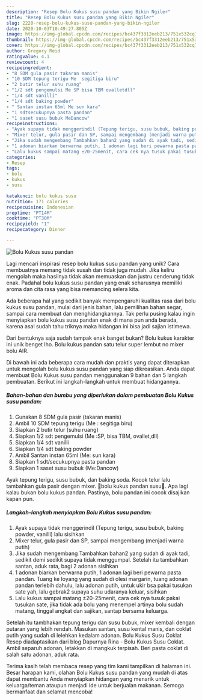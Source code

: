 ```yaml
---
description: "Resep Bolu Kukus susu pandan yang Bikin Ngiler"
title: "Resep Bolu Kukus susu pandan yang Bikin Ngiler"
slug: 2220-resep-bolu-kukus-susu-pandan-yang-bikin-ngiler
date: 2020-10-03T10:49:27.805Z
image: https://img-global.cpcdn.com/recipes/bc437f3312eeb213/751x532cq70/bolu-kukus-susu-pandan-foto-resep-utama.jpg
thumbnail: https://img-global.cpcdn.com/recipes/bc437f3312eeb213/751x532cq70/bolu-kukus-susu-pandan-foto-resep-utama.jpg
cover: https://img-global.cpcdn.com/recipes/bc437f3312eeb213/751x532cq70/bolu-kukus-susu-pandan-foto-resep-utama.jpg
author: Gregory Reid
ratingvalue: 4.1
reviewcount: 4
recipeingredient:
- "8 SDM gula pasir takaran manis"
- "10 SDM tepung terigu Me  segitiga biru"
- "2 butir telur suhu ruang"
- "1/2 sdt pengemulsi Me SP bisa TBM ovalletdll"
- "1/4 sdt vanilli"
- "1/4 sdt baking powder"
- " Santan instan 65ml Me sun kara"
- "1 sdtsecukupnya pasta pandan"
- "1 saset susu bubuk MeDancow"
recipeinstructions:
- "Ayak supaya tidak menggerindil (Tepung terigu, susu bubuk, baking powder, vanilli) lalu sisihkan"
- "Mixer telur, gula pasir dan SP, sampai mengembang (menjadi warna putih)"
- "Jika sudah mengembang Tambahkan bahan2 yang sudah di ayak tadi, sedikit demi sedikit supaya tidak menggumpal. Setelah itu tambahkan santan, aduk rata, bagi 2 adonan sisihkan"
- "1 adonan biarkan berwarna putih, 1 adonan lagi beri pewarna pasta pandan. Tuang ke loyang yang sudah di olesi margarin, tuang adonan pandan terlebih dahulu, lalu adonan putih, untuk ukir bsa pakai tusukan sate yah, lalu gebrak2 supaya suhu udaranya keluar, sisihkan"
- "Lalu kukus sampai matang ±20-25menit, cara cek nya tusuk pakai tusukan sate, jika tidak ada bolu yang menempel artinya bolu sudah matang, tinggal angkat dan sajikan, santap bersama keluarga."
categories:
- Resep
tags:
- bolu
- kukus
- susu

katakunci: bolu kukus susu 
nutrition: 171 calories
recipecuisine: Indonesian
preptime: "PT14M"
cooktime: "PT30M"
recipeyield: "1"
recipecategory: Dinner

---
```



![Bolu Kukus susu pandan](https://img-global.cpcdn.com/recipes/bc437f3312eeb213/751x532cq70/bolu-kukus-susu-pandan-foto-resep-utama.jpg)

Lagi mencari inspirasi resep bolu kukus susu pandan yang unik? Cara membuatnya memang tidak susah dan tidak juga mudah. Jika keliru mengolah maka hasilnya tidak akan memuaskan dan justru cenderung tidak enak. Padahal bolu kukus susu pandan yang enak seharusnya memiliki aroma dan cita rasa yang bisa memancing selera kita.

Ada beberapa hal yang sedikit banyak mempengaruhi kualitas rasa dari bolu kukus susu pandan, mulai dari jenis bahan, lalu pemilihan bahan segar, sampai cara membuat dan menghidangkannya. Tak perlu pusing kalau ingin menyiapkan bolu kukus susu pandan enak di mana pun anda berada, karena asal sudah tahu triknya maka hidangan ini bisa jadi sajian istimewa.

Dari bentuknya saja sudah tampak enak banget bukan? Bolu kukus karakter ini unik benget lho. Bolu kukus pandan satu telur super lembut no mixer bolu AIR.


Di bawah ini ada beberapa cara mudah dan praktis yang dapat diterapkan untuk mengolah bolu kukus susu pandan yang siap dikreasikan. Anda dapat membuat Bolu Kukus susu pandan menggunakan 9 bahan dan 5 langkah pembuatan. Berikut ini langkah-langkah untuk membuat hidangannya.

<!--inarticleads1-->

##### Bahan-bahan dan bumbu yang diperlukan dalam pembuatan Bolu Kukus susu pandan:

1. Gunakan 8 SDM gula pasir (takaran manis)
1. Ambil 10 SDM tepung terigu (Me : segitiga biru)
1. Siapkan 2 butir telur (suhu ruang)
1. Siapkan 1/2 sdt pengemulsi (Me :SP, bisa TBM, ovallet,dll)
1. Siapkan 1/4 sdt vanilli
1. Siapkan 1/4 sdt baking powder
1. Ambil  Santan instan 65ml (Me: sun kara)
1. Siapkan 1 sdt/secukupnya pasta pandan
1. Siapkan 1 saset susu bubuk (Me:Dancow)


Ayak tepung terigu, susu bubuk, dan baking soda. Kocok telur lalu tambahkan gula pasir dengan mixer. 🍰bolu kukus pandan susu🍰. Apa lagi kalau bukan bolu kukus pandan. Pastinya, bolu pandan ini cocok disajikan kapan pun. 

<!--inarticleads2-->

##### Langkah-langkah menyiapkan Bolu Kukus susu pandan:

1. Ayak supaya tidak menggerindil (Tepung terigu, susu bubuk, baking powder, vanilli) lalu sisihkan
1. Mixer telur, gula pasir dan SP, sampai mengembang (menjadi warna putih)
1. Jika sudah mengembang Tambahkan bahan2 yang sudah di ayak tadi, sedikit demi sedikit supaya tidak menggumpal. Setelah itu tambahkan santan, aduk rata, bagi 2 adonan sisihkan
1. 1 adonan biarkan berwarna putih, 1 adonan lagi beri pewarna pasta pandan. Tuang ke loyang yang sudah di olesi margarin, tuang adonan pandan terlebih dahulu, lalu adonan putih, untuk ukir bsa pakai tusukan sate yah, lalu gebrak2 supaya suhu udaranya keluar, sisihkan
1. Lalu kukus sampai matang ±20-25menit, cara cek nya tusuk pakai tusukan sate, jika tidak ada bolu yang menempel artinya bolu sudah matang, tinggal angkat dan sajikan, santap bersama keluarga.


Setelah itu tambhakan tepung terigu dan susu bubuk, mixer kembali dengan putaran yang lebih rendah. Masukan santan, susu kental manis, dan coklat putih yang sudah di lelehkan kedalam adonan. Bolu Kukus Susu Coklat Resep diadaptasikan dari blog Dapurnya Rina - Bolu Kukus Susu Coklat. Ambil separuh adonan, letakkan di mangkuk terpisah. Beri pasta coklat di salah satu adonan, aduk rata. 

Terima kasih telah membaca resep yang tim kami tampilkan di halaman ini. Besar harapan kami, olahan Bolu Kukus susu pandan yang mudah di atas dapat membantu Anda menyiapkan hidangan yang menarik untuk keluarga/teman ataupun menjadi ide untuk berjualan makanan. Semoga bermanfaat dan selamat mencoba!

